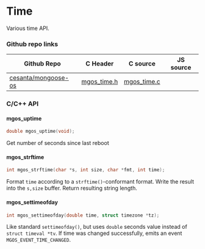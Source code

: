
# Time

Various time API.
 
### Github repo links
| Github Repo | C Header | C source  | JS source |
| ----------- | -------- | --------  | ----------------- |
| [cesanta/mongoose-os](https://github.com/cesanta/mongoose-os)  | [mgos_time.h](https://github.com/cesanta/mongoose-os/tree/master/fw/include/mgos_time.h) | [mgos_time.c](https://github.com/cesanta/mongoose-os/tree/master/fw/include/../src/mgos_time.c) |          |


### C/С++ API
#### mgos_uptime

```c
double mgos_uptime(void);
```
 Get number of seconds since last reboot 
#### mgos_strftime

```c
int mgos_strftime(char *s, int size, char *fmt, int time);
```

Format `time` according to a `strftime()`-conformant format.
Write the result into the `s,size` buffer. Return resulting string length.
 
#### mgos_settimeofday

```c
int mgos_settimeofday(double time, struct timezone *tz);
```

Like standard `settimeofday()`, but uses `double` seconds value instead of
`struct timeval *tv`. If time was changed successfully, emits an event
`MGOS_EVENT_TIME_CHANGED`.
 
